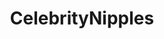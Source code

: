 ---
title: CelebrityNipples
crosslinks:
- livven
- YeOldeNudes
- SomeXMyArmsBendBack
- NudieWorld
- ItalianBoners
- WatchItForThePlot
---